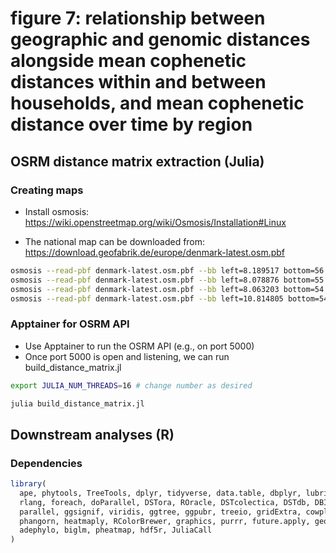 # figure 7: relationship between geographic and genomic distances alongside mean cophenetic distances within and between households, and mean cophenetic distance over time by region

## OSRM distance matrix extraction (Julia)

### Creating maps

* Install osmosis: https://wiki.openstreetmap.org/wiki/Osmosis/Installation#Linux

* The national map can be downloaded from: <https://download.geofabrik.de/europe/denmark-latest.osm.pbf>

```bash
osmosis --read-pbf denmark-latest.osm.pbf --bb left=8.189517 bottom=56.534547 right=11.225991 top=57.760255 --write-pdf nordjylland.osm.pbf
osmosis --read-pbf denmark-latest.osm.pbf --bb left=8.078876 bottom=55.644379 right=11.664191 top=56.843257 --write-pbf midtjylland.osm.pbf
osmosis --read-pbf denmark-latest.osm.pbf --bb left=8.063203 bottom=54.718281 right=10.995552 top=55.953250 --write-pbf syddanmark.osm.pbf
osmosis --read-pbf denmark-latest.osm.pbf --bb left=10.814805 bottom=54.544406 right=12.645516 top=56.017306 --write-pbf sjælland.osm.pbf
```

### Apptainer for OSRM API

* Use Apptainer to run the OSRM API (e.g., on port 5000)
* Once port 5000 is open and listening, we can run build_distance_matrix.jl

```bash
export JULIA_NUM_THREADS=16 # change number as desired

julia build_distance_matrix.jl
```

## Downstream analyses (R)

### Dependencies

```R
library(
  ape, phytools, TreeTools, dplyr, tidyverse, data.table, dbplyr, lubridate,
  rlang, foreach, doParallel, DSTora, ROracle, DSTcolectica, DSTdb, DBI,
  parallel, ggsignif, viridis, ggtree, ggpubr, treeio, gridExtra, cowplot, ggplotify,
  phangorn, heatmaply, RColorBrewer, graphics, purrr, future.apply, geosphere, patchwork, coefplot,
  adephylo, biglm, pheatmap, hdf5r, JuliaCall
)
```

